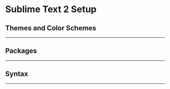 Sublime Text 2 Setup
==============

## Themes and Color Schemes
--------

## Packages
-------

## Syntax
-------


